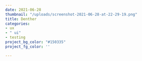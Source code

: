 ```yaml
---
date: 2021-06-28
thumbnail: "/uploads/screenshot-2021-06-28-at-22-29-19.png"
title: Denther
categories:
- ux
- " ui"
- testing
project_bg_color: "#150335"
project_fg_color: ''

---
```

